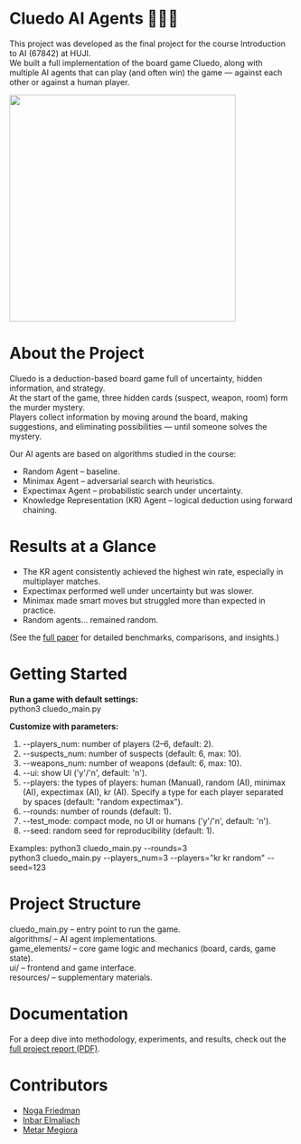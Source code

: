 # Cluedo AI Agents 🎲🕵️‍♀️

This project was developed as the final project for the course Introduction to AI (67842) at HUJI.  
We built a full implementation of the board game Cluedo, along with multiple AI agents that can play (and often win) the game — against each other or against a human player.

<img src="https://github.com/user-attachments/assets/9b8e035e-a997-48d8-b5f3-7d3303ac26fe" width="400">

# About the Project
Cluedo is a deduction-based board game full of uncertainty, hidden information, and strategy.  
At the start of the game, three hidden cards (suspect, weapon, room) form the murder mystery.  
Players collect information by moving around the board, making suggestions, and eliminating possibilities — until someone solves the mystery.  

Our AI agents are based on algorithms studied in the course:
- Random Agent – baseline.
- Minimax Agent – adversarial search with heuristics.
- Expectimax Agent – probabilistic search under uncertainty.
- Knowledge Representation (KR) Agent – logical deduction using forward chaining.

# Results at a Glance
- The KR agent consistently achieved the highest win rate, especially in multiplayer matches.  
- Expectimax performed well under uncertainty but was slower.
- Minimax made smart moves but struggled more than expected in practice.
- Random agents... remained random.

(See the [full paper](https://github.com/user-attachments/files/22604572/67842_Final_project_documentation_-_Cluedo_final.1.pdf) for detailed benchmarks, comparisons, and insights.)

# Getting Started
__Run a game with default settings:__  
python3 cluedo_main.py

__Customize with parameters:__   
1. --players_num: number of players (2–6, default: 2).  
2. --suspects_num: number of suspects (default: 6, max: 10).  
3. --weapons_num: number of weapons (default: 6, max: 10).  
4. --ui: show UI ('y'/'n', default: 'n').  
5. --players: the types of players: human (Manual), random (AI), minimax (AI), expectimax (AI), kr (AI). Specify a type for each player separated by spaces (default: "random expectimax").  
6. --rounds: number of rounds (default: 1).  
7. --test_mode: compact mode, no UI or humans ('y'/'n', default: 'n').  
8. --seed: random seed for reproducibility (default: 1).  

Examples:
python3 cluedo_main.py --rounds=3  
python3 cluedo_main.py --players_num=3 --players="kr kr random" --seed=123  

# Project Structure
cluedo_main.py – entry point to run the game.  
algorithms/ – AI agent implementations.  
game_elements/ – core game logic and mechanics (board, cards, game state).  
ui/ – frontend and game interface.  
resources/ – supplementary materials.  

# Documentation
For a deep dive into methodology, experiments, and results, check out the [full project report (PDF)](https://github.com/user-attachments/files/22604572/67842_Final_project_documentation_-_Cluedo_final.1.pdf).

# Contributors
- [Noga Friedman](mailto:noga.fri@mail.huji.ac.il)  
- [Inbar Elmaliach](mailto:inbar.elmaliach@mail.huji.ac.il)  
- [Metar Megiora](mailto:metar.megiora@mail.huji.ac.il)
